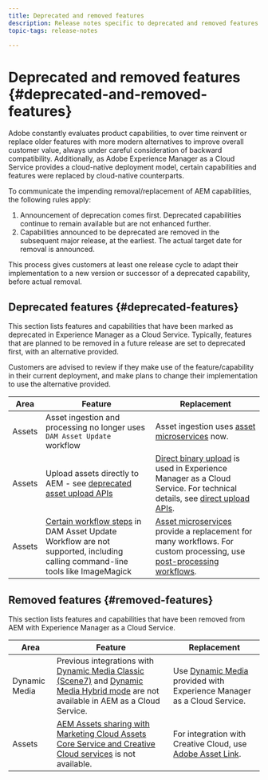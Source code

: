 ```yaml
---
title: Deprecated and removed features
description: Release notes specific to deprecated and removed features in Adobe Experience Manager as a Cloud Service.
topic-tags: release-notes

---
```


# Deprecated and removed features {#deprecated-and-removed-features}

Adobe constantly evaluates product capabilities, to over time reinvent or replace older features with more modern alternatives to improve overall customer value, always under careful consideration of backward compatibility. Additionally, as Adobe Experience Manager as a Cloud Service provides a cloud-native deployment model, certain capabilities and features were replaced by cloud-native counterparts.

To communicate the impending removal/replacement of AEM capabilities, the following rules apply:

1. Announcement of deprecation comes first. Deprecated capabilities continue to remain available but are not enhanced further.
1. Capabilities announced to be deprecated are removed in the subsequent major release, at the earliest. The actual target date for removal is announced.

This process gives customers at least one release cycle to adapt their implementation to a new version or successor of a deprecated capability, before actual removal.

## Deprecated features {#deprecated-features}

This section lists features and capabilities that have been marked as deprecated in Experience Manager as a Cloud Service. Typically, features that are planned to be removed in a future release are set to deprecated first, with an alternative provided.

Customers are advised to review if they make use of the feature/capability in their current deployment, and make plans to change their implementation to use the alternative provided.

| Area         | Feature            | Replacement |
| ------------ | ------------------ | ----------- |
| Assets       | Asset ingestion and processing no longer uses `DAM Asset Update` workflow | Asset ingestion uses [asset microservices](/help/assets/asset-microservices-overview.md) now. |
| Assets       | Upload assets directly to AEM - see [deprecated asset upload APIs](/help/assets/developer-reference-material-apis.md#deprecated-asset-upload-api) | [Direct binary upload](/help/assets/add-assets.md) is used in Experience Manager as a Cloud Service. For technical details, see [direct upload APIs](/help/assets/developer-reference-material-apis.md#overview-binary-upload). |
| Assets       | [Certain workflow steps](/help/assets/developer-reference-material-apis.md#post-processing-workflows-steps) in DAM Asset Update Workflow are not supported, including calling command-line tools like ImageMagick | [Asset microservices](/help/assets/asset-microservices-overview.md) provide a replacement for many workflows. For custom processing, use [post-processing workflows](/help/assets/asset-microservices-configure-and-use.md#post-processing-workflows). |

## Removed features {#removed-features}

This section lists features and capabilities that have been removed from AEM with Experience Manager as a Cloud Service. 

| Area         | Feature            | Replacement |
| ------------ | ------------------ | ----------- |
| Dynamic Media | Previous integrations with [Dynamic Media Classic (Scene7)](https://helpx.adobe.com/experience-manager/6-5/sites/administering/using/scene7.html) and [Dynamic Media Hybrid mode](https://helpx.adobe.com/experience-manager/6-5/assets/using/config-dynamic.html) are not available in AEM as a Cloud Service. | Use [Dynamic Media](/help/assets/dynamic-media/dynamic-media-assets.md) provided with Experience Manager as a Cloud Service. |
| Assets | [AEM Assets sharing with Marketing Cloud Assets Core Service and Creative Cloud services](https://docs.adobe.com/content/help/en/experience-manager-65/administering/integration/configure-assets-cc-integration.html) is not available. | For integration with Creative Cloud, use [Adobe Asset Link](https://helpx.adobe.com/enterprise/using/adobe-asset-link.html). |
